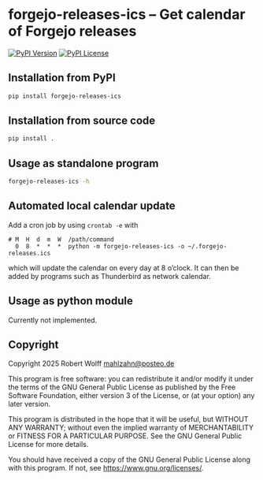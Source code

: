 # forgejo-releases-ics – Get calendar of Forgejo releases
[![PyPI Version](https://img.shields.io/pypi/v/forgejo-releases-ics?color=00aa00)](https://pypi.org/project/forgejo-releases-ics)
[![PyPI License](https://img.shields.io/pypi/l/forgejo-releases-ics)](COPYING)

## Installation from PyPI

```sh
pip install forgejo-releases-ics
```

## Installation from source code

```sh
pip install .
```

## Usage as standalone program

```sh
forgejo-releases-ics -h
```

## Automated local calendar update

Add a cron job by using `crontab -e` with

```cron
# M  H  d  m  W  /path/command
  0  8  *  *  *  python -m forgejo-releases-ics -o ~/.forgejo-releases.ics
```

which will update the calendar on every day at 8 o’clock. It can then be added by programs such as Thunderbird as network calendar.

## Usage as python module

Currently not implemented.

## Copyright

Copyright 2025 Robert Wolff <mahlzahn@posteo.de>

This program is free software: you can redistribute it and/or modify
it under the terms of the GNU General Public License as published by
the Free Software Foundation, either version 3 of the License, or
(at your option) any later version.

This program is distributed in the hope that it will be useful,
but WITHOUT ANY WARRANTY; without even the implied warranty of
MERCHANTABILITY or FITNESS FOR A PARTICULAR PURPOSE. See the
GNU General Public License for more details.

You should have received a copy of the GNU General Public License
along with this program. If not, see <https://www.gnu.org/licenses/>.
